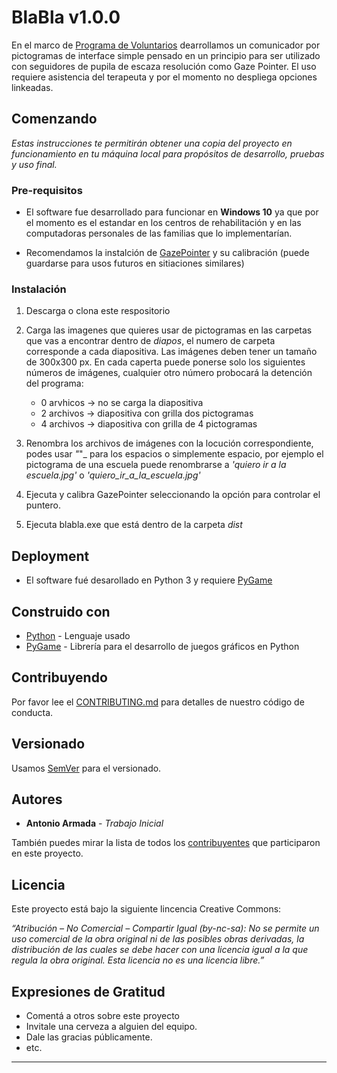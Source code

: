 # BlaBla v1.0.0

En el marco de [Programa de Voluntarios](http:/ciencia.chubut.gov.ar/programa-de-voluntarios/) dearrollamos un comunicador por pictogramas de interface simple pensado en un principio para ser utilizado con seguidores de pupila de escaza resolución como Gaze Pointer. El uso requiere asistencia del terapeuta y por el momento no despliega opciones linkeadas.

## Comenzando 

_Estas instrucciones te permitirán obtener una copia del proyecto en funcionamiento en tu máquina local para propósitos de desarrollo, pruebas y uso final._


### Pre-requisitos

* El software fue desarrollado para funcionar en **Windows 10** ya que por el momento es el estandar en los centros de rehabilitación y en las computadoras personales de las familias que lo implementarían. 

* Recomendamos la instalción de [GazePointer](https://sourceforge.net/projects/gazepointer/) y su calibración (puede guardarse para usos futuros en sitiaciones similares)


### Instalación 

1. Descarga o clona este respositorio 
2. Carga las imagenes que quieres usar de pictogramas en las carpetas que vas a encontrar dentro de _diapos_, el numero de carpeta corresponde a cada diapositiva. Las imágenes deben tener un tamaño de 300x300 px. En cada caperta puede ponerse solo los siguientes números de imágenes, cualquier otro número probocará la detención del programa:
   * 0 arvhicos -> no se carga la diapositiva 
   * 2 archivos -> diapositiva con grilla dos pictogramas
   * 4 archivos -> diapositiva con grilla de 4 pictogramas

3. Renombra los archivos de imágenes con la locución correspondiente, podes usar _"_"_ para los espacios o simplemente espacio, por ejemplo el pictograma de una escuela puede renombrarse a _'quiero ir a la escuela.jpg'_ o _'quiero_ir_a_la_escuela.jpg'_ 

4. Ejecuta y calibra GazePointer seleccionando la opción para controlar el puntero.

5. Ejecuta blabla.exe que está dentro de la carpeta _dist_


## Deployment

* El software fué desarollado en Python 3 y requiere [PyGame](https://www.pygame.org/wiki/GettingStarted)

## Construido con 

* [Python](https://www.python.org/download/releases/3.0/) - Lenguaje usado
* [PyGame](https://www.pygame.org/wiki/GettingStarted) - Librería para el desarrollo de juegos gráficos en Python

## Contribuyendo 

Por favor lee el [CONTRIBUTING.md](https://github.com/antonioarmada/BlaBla/blob/master/CONTRIBUTING.md) para detalles de nuestro código de conducta.


## Versionado 

Usamos [SemVer](https://semver.org/lang/es/) para el versionado. 

## Autores 

* **Antonio Armada** - *Trabajo Inicial* 

También puedes mirar la lista de todos los [contribuyentes](https://github.com/your/project/contributors) que participaron en este proyecto. 

## Licencia 

Este proyecto está bajo la siguiente lincencia Creative Commons:

_“Atribución – No Comercial – Compartir Igual (by-nc-sa): No se permite un uso comercial de la obra original ni de las posibles obras derivadas, la distribución de las cuales se debe hacer con una licencia igual a la que regula la obra original. Esta licencia no es una licencia libre.”_


## Expresiones de Gratitud 

* Comentá a otros sobre este proyecto 
* Invitale una cerveza a alguien del equipo. 
* Dale las gracias públicamente.
* etc.



---

